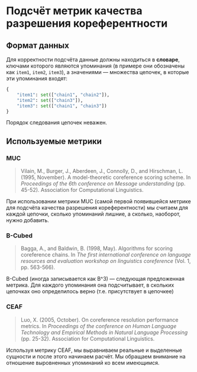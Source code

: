 # Подсчёт метрик качества разрешения кореферентности

## Формат данных
Для корректности подсчёта данные должны находиться в __словаре__, ключами 
которого являются упоминания (в примере они обозначены как ```item1```, ```item2```,
 ```item3```), а значениями — множества цепочек, в которые эти упоминания входят:

```python
{
    "item1": set(["chain1", "chain2"]),
    "item2": set(["chain3"]),
    "item3": set(["chain1", "chain3"])
}
```
Порядок следования цепочек неважен.

## Используемые метрики

### MUC
> Vilain, M., Burger, J., Aberdeen, J., Connolly, D., and Hirschman, L. (1995, November). 
A model-theoretic coreference scoring scheme.
In _Proceedings of the 6th conference on Message understanding_ (pp. 45-52). 
Association for Computational Linguistics.

При использовании метрики MUC (самой первой появившейся метрике для подсчёта 
качества разрешения кореферентности) мы считаем для каждой цепочки, сколько упоминаний 
лишние, а сколько, наоборот, нужно добавить.

### B-Cubed
> Bagga, A., and Baldwin, B. (1998, May). Algorithms for scoring coreference chains. 
In _The first international conference on language resources and evaluation workshop 
on linguistics coreference_ (Vol. 1, pp. 563-566).

B-Cubed (иногда записывается как B^3) — следующая предложенная метрика. Для каждого 
упоминания она подсчитывает, в скольких цепочках оно определилось верно (т.е. 
присутствует в цепочкее)

### CEAF
> Luo, X. (2005, October). On coreference resolution performance metrics. 
In _Proceedings of the conference on Human Language Technology and Empirical 
Methods in Natural Language Processing_ (pp. 25-32). 
Association for Computational Linguistics.

Используя метрику CEAF, мы выравниваем реальные и выделенные сущности и после этого
начинаем расчёт. Мы обращаем внимание на отношение выровненных упоминаний ко всем 
имеющимся.